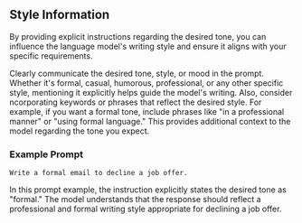 ## Style Information

By providing explicit instructions regarding the desired tone, you can influence the language model's writing style and ensure it aligns with your specific requirements.

Clearly communicate the desired tone, style, or mood in the prompt. Whether it's formal, casual, humorous, professional, or any other specific style, mentioning it explicitly helps guide the model's writing. Also, consider ncorporating keywords or phrases that reflect the desired style. For example, if you want a formal tone, include phrases like "in a professional manner" or "using formal language." This provides additional context to the model regarding the tone you expect.

### Example Prompt

```
Write a formal email to decline a job offer.
```
In this prompt example, the instruction explicitly states the desired tone as "formal." The model understands that the response should reflect a professional and formal writing style appropriate for declining a job offer.